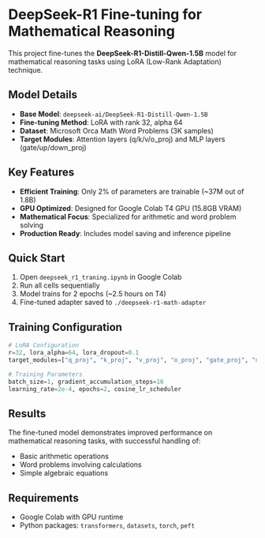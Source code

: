 # DeepSeek-R1 Fine-tuning for Mathematical Reasoning

This project fine-tunes the **DeepSeek-R1-Distill-Qwen-1.5B** model for mathematical reasoning tasks using LoRA (Low-Rank Adaptation) technique.

## Model Details

- **Base Model**: `deepseek-ai/DeepSeek-R1-Distill-Qwen-1.5B`
- **Fine-tuning Method**: LoRA with rank 32, alpha 64
- **Dataset**: Microsoft Orca Math Word Problems (3K samples)
- **Target Modules**: Attention layers (q/k/v/o_proj) and MLP layers (gate/up/down_proj)

## Key Features

- **Efficient Training**: Only 2% of parameters are trainable (~37M out of 1.8B)
- **GPU Optimized**: Designed for Google Colab T4 GPU (15.8GB VRAM)
- **Mathematical Focus**: Specialized for arithmetic and word problem solving
- **Production Ready**: Includes model saving and inference pipeline

## Quick Start

1. Open `deepseek_r1_traning.ipynb` in Google Colab
2. Run all cells sequentially
3. Model trains for 2 epochs (~2.5 hours on T4)
4. Fine-tuned adapter saved to `./deepseek-r1-math-adapter`

## Training Configuration

```python
# LoRA Configuration
r=32, lora_alpha=64, lora_dropout=0.1
target_modules=["q_proj", "k_proj", "v_proj", "o_proj", "gate_proj", "up_proj", "down_proj"]

# Training Parameters
batch_size=1, gradient_accumulation_steps=16
learning_rate=2e-4, epochs=2, cosine_lr_scheduler
```

## Results

The fine-tuned model demonstrates improved performance on mathematical reasoning tasks, with successful handling of:
- Basic arithmetic operations
- Word problems involving calculations
- Simple algebraic equations

## Requirements

- Google Colab with GPU runtime
- Python packages: `transformers`, `datasets`, `torch`, `peft`
